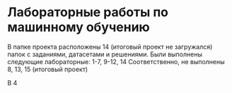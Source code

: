 # Лабораторные работы по машинному обучению
В папке проекта расположены 14 (итоговый проект не загружался) папок с заданиями, датасетами и решениями.
Были выполнены следующие лабораторные:
1-7, 9-12, 14
Соответственно, не выполнены 8, 13, 15 (итоговый проект)

В 4
